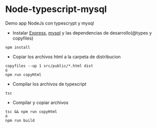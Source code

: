 # Node-typescript-mysql
Demo app NodeJs con typescrypt y mysql

 - Instalar [Express](https://www.npmjs.com/package/express), [mysql](https://www.npmjs.com/package/mysql) y las dependencias de desarrollo(@types y copyfiles)
```
npm install
```

 - Copiar los archivos html a la carpeta de distribucion
```
copyfiles --up 1 src/public/*.html dist
ó
npm run copyHtml
```

 - Compilar los archivos de typescript
```
tsc
```

 - Compilar y copiar archivos
```
tsc && npm run copyHtml
ó
npm run build
```
